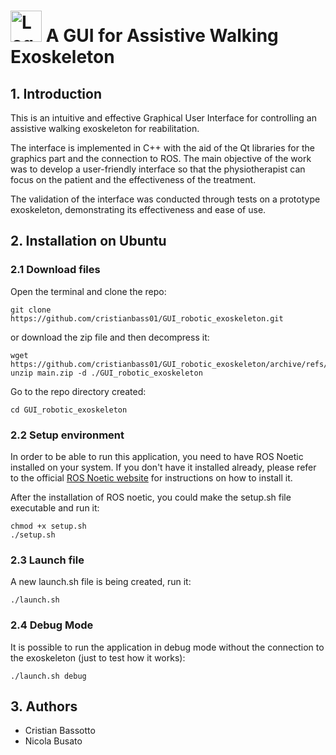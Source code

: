 # <img src="https://github.com/cristianbass01/GUI_robotic_exoskeleton/assets/72708597/bb79ef7b-30f0-4e3a-9ffb-870d1a9cd80b" alt="Logo" width="50" height="50"> A GUI for Assistive Walking Exoskeleton
## 1. Introduction
This is an intuitive and effective Graphical User Interface for controlling an assistive walking exoskeleton for reabilitation. 

The interface is implemented in C++ with the aid of the Qt libraries for the graphics part and the connection to ROS. The main objective of the work was to develop a user-friendly interface so that the physiotherapist can focus on the patient and the effectiveness of the treatment. 

The validation of the interface was conducted through tests on a prototype exoskeleton, demonstrating its effectiveness and ease of use. 

## 2. Installation on Ubuntu
### 2.1 Download files
Open the terminal and clone the repo:
```
git clone https://github.com/cristianbass01/GUI_robotic_exoskeleton.git
```
or download the zip file and then decompress it:

```
wget https://github.com/cristianbass01/GUI_robotic_exoskeleton/archive/refs/heads/main.zip
unzip main.zip -d ./GUI_robotic_exoskeleton
```
Go to the repo directory created:
```
cd GUI_robotic_exoskeleton 
```

### 2.2 Setup environment
In order to be able to run this application, you need to have ROS Noetic installed on your system. 
If you don't have it installed already, please refer to the official [ROS Noetic website](http://wiki.ros.org/noetic/Installation) for instructions on how to install it.

After the installation of ROS noetic, you could make the setup.sh file executable and run it:
```
chmod +x setup.sh
./setup.sh
```
### 2.3 Launch file  
A new launch.sh file is being created, run it:
```
./launch.sh
```
### 2.4 Debug Mode
It is possible to run the application in debug mode without the connection to the exoskeleton (just to test how it works):
```
./launch.sh debug
```


## 3. Authors
- Cristian Bassotto
- Nicola Busato
